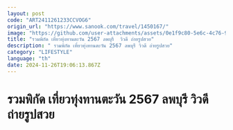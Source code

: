 ```yaml
---
layout: post
code: "ART2411261233CCVOG6"
origin_url: "https://www.sanook.com/travel/1450167/"
image: "https://github.com/user-attachments/assets/0e1f9c80-5e6c-4c76-97ca-1f9594eb8252"
title: "รวมพิกัด เที่ยวทุ่งทานตะวัน 2567 ลพบุรี  วิวดี ถ่ายรูปสวย"
description: " รวมพิกัด เที่ยวทุ่งทานตะวัน 2567 ลพบุรี วิวดี ถ่ายรูปสวย"
category: "LIFESTYLE"
language: "th"
date: 2024-11-26T19:06:13.867Z
---
```


# รวมพิกัด เที่ยวทุ่งทานตะวัน 2567 ลพบุรี  วิวดี ถ่ายรูปสวย